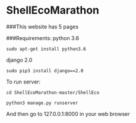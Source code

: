 # ShellEcoMarathon

###This website has 5 pages

###Requirements:
python 3.6
```shell
sudo apt-get install python3.6
```

django 2.0
```shell
sudo pip3 install django==2.0
```
To run server:
```shell
cd ShellEcoMarathon-master/ShellEco

python3 manage.py runserver
```

And then go to 127.0.0.1:8000 in your web browser
